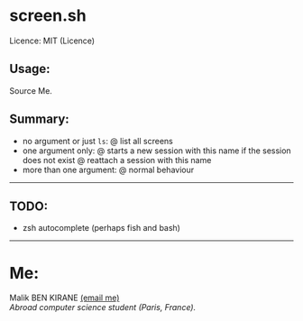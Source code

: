 screen.sh
=========

Licence: MIT (Licence)

Usage:
------
Source Me.


Summary:
--------
- no argument or just `ls`:
  @ list all screens
- one argument only:
  @ starts a new session with this name if the session does not exist
  @ reattach a session with this name
- more than one argument:
  @ normal behaviour


--------------------------------------------------------------------------------  
TODO:
-----
- zsh autocomplete (perhaps fish and bash)


--------------------------------------------------------------------------------  
# Me:

Malik BEN KIRANE
[(email me)](mailto:feeder.malikbenkirane@gmail.com)
<br>_Abroad computer science student (Paris, France)._
